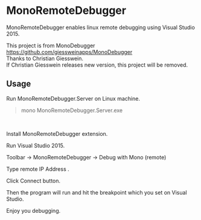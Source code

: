 MonoRemoteDebugger
============

MonoRemoteDebugger enables linux remote debugging using Visual Studio 2015.

This project is from MonoDebugger https://github.com/giessweinapps/MonoDebugger<br>
Thanks to Christian Giesswein.<br>
If Christian Giesswein releases new version, this project will be removed.

Usage
---
Run MonoRemoteDebugger.Server on Linux machine.

>mono MonoRemoteDebugger.Server.exe

<br>


Install MonoRemoteDebugger extension.

Run Visual Studio 2015.

Toolbar -> MonoRemoteDebugger -> Debug with Mono (remote)

Type remote IP Address .

Click Connect button.

Then the program will run and hit the breakpoint which you set on Visual Studio.

Enjoy you debugging.
